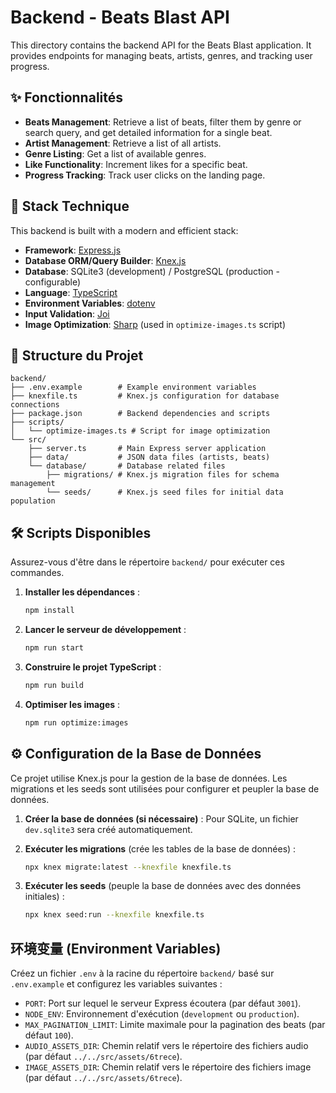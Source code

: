 # Backend - Beats Blast API

This directory contains the backend API for the Beats Blast application. It provides endpoints for managing beats, artists, genres, and tracking user progress.

## ✨ Fonctionnalités

*   **Beats Management**: Retrieve a list of beats, filter them by genre or search query, and get detailed information for a single beat.
*   **Artist Management**: Retrieve a list of all artists.
*   **Genre Listing**: Get a list of available genres.
*   **Like Functionality**: Increment likes for a specific beat.
*   **Progress Tracking**: Track user clicks on the landing page.

## 🚀 Stack Technique

This backend is built with a modern and efficient stack:

*   **Framework**: [Express.js](https://expressjs.com/)
*   **Database ORM/Query Builder**: [Knex.js](https://knexjs.org/)
*   **Database**: SQLite3 (development) / PostgreSQL (production - configurable)
*   **Language**: [TypeScript](https://www.typescriptlang.org/)
*   **Environment Variables**: [dotenv](https://www.npmjs.com/package/dotenv)
*   **Input Validation**: [Joi](https://joi.dev/)
*   **Image Optimization**: [Sharp](https://sharp.pixelplumbing.com/) (used in `optimize-images.ts` script)

## 📂 Structure du Projet

```
backend/
├── .env.example        # Example environment variables
├── knexfile.ts         # Knex.js configuration for database connections
├── package.json        # Backend dependencies and scripts
├── scripts/
│   └── optimize-images.ts # Script for image optimization
└── src/
    ├── server.ts       # Main Express server application
    ├── data/           # JSON data files (artists, beats)
    └── database/       # Database related files
        ├── migrations/ # Knex.js migration files for schema management
        └── seeds/      # Knex.js seed files for initial data population
```

## 🛠️ Scripts Disponibles

Assurez-vous d'être dans le répertoire `backend/` pour exécuter ces commandes.

1.  **Installer les dépendances** :
    ```bash
    npm install
    ```

2.  **Lancer le serveur de développement** :
    ```bash
    npm run start
    ```

3.  **Construire le projet TypeScript** :
    ```bash
    npm run build
    ```

4.  **Optimiser les images** :
    ```bash
    npm run optimize:images
    ```

## ⚙️ Configuration de la Base de Données

Ce projet utilise Knex.js pour la gestion de la base de données. Les migrations et les seeds sont utilisées pour configurer et peupler la base de données.

1.  **Créer la base de données (si nécessaire)** :
    Pour SQLite, un fichier `dev.sqlite3` sera créé automatiquement.

2.  **Exécuter les migrations** (crée les tables de la base de données) :
    ```bash
    npx knex migrate:latest --knexfile knexfile.ts
    ```

3.  **Exécuter les seeds** (peuple la base de données avec des données initiales) :
    ```bash
    npx knex seed:run --knexfile knexfile.ts
    ```

## 环境变量 (Environment Variables)

Créez un fichier `.env` à la racine du répertoire `backend/` basé sur `.env.example` et configurez les variables suivantes :

*   `PORT`: Port sur lequel le serveur Express écoutera (par défaut `3001`).
*   `NODE_ENV`: Environnement d'exécution (`development` ou `production`).
*   `MAX_PAGINATION_LIMIT`: Limite maximale pour la pagination des beats (par défaut `100`).
*   `AUDIO_ASSETS_DIR`: Chemin relatif vers le répertoire des fichiers audio (par défaut `../../src/assets/6trece`).
*   `IMAGE_ASSETS_DIR`: Chemin relatif vers le répertoire des fichiers image (par défaut `../../src/assets/6trece`).
